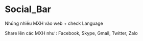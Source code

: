 # Social_Bar
Nhúng nhiều MXH vào web + check Language

Share lên các MXH như : Facebook, Skype, Gmail, Twitter, Zalo
